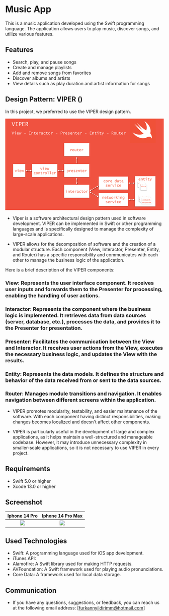 # Music App

This is a music application developed using the Swift programming language. The application allows users to play music, discover songs, and utilize various features.

## Features

- Search, play, and pause songs
- Create and manage playlists
- Add and remove songs from favorites
- Discover albums and artists
- View details such as play duration and artist information for songs

## Design Pattern: VIPER ()

In this project, we preferred to use the VIPER design pattern.

![1](Image/1.png)

- Viper is a software architectural design pattern used in software development. VIPER can be implemented in Swift or other programming languages and is specifically designed to manage the complexity of large-scale applications.

- VIPER allows for the decomposition of software and the creation of a modular structure. Each component (View, Interactor, Presenter, Entity, and Router) has a specific responsibility and communicates with each other to manage the business logic of the application.

Here is a brief description of the VIPER components:

### **View**: Represents the user interface component. It receives user inputs and forwards them to the Presenter for processing, enabling the handling of user actions.
### **Interactor**: Represents the component where the business logic is implemented. It retrieves data from data sources (server, database, etc.), processes the data, and provides it to the Presenter for presentation.
### **Presenter**: Facilitates the communication between the View and Interactor. It receives user actions from the View, executes the necessary business logic, and updates the View with the results.
### **Entity**: Represents the data models. It defines the structure and behavior of the data received from or sent to the data sources.
### **Router**: Manages module transitions and navigation. It enables navigation between different screens within the application.
- VIPER promotes modularity, testability, and easier maintenance of the software. With each component having distinct responsibilities, making changes becomes localized and doesn't affect other components.

- VIPER is particularly useful in the development of large and complex applications, as it helps maintain a well-structured and manageable codebase. However, it may introduce unnecessary complexity in smaller-scale applications, so it is not necessary to use VIPER in every project.

## Requirements

- Swift 5.0 or higher
- Xcode 13.0 or higher

## Screenshot

Iphone 14 Pro            | Iphone 14 Pro Max          
:-------------------------:|:-------------------------:
![](https://github.com/furkannyildirimm/FurkanYildirim_HW4/blob/main/GIFs/1.gif)  |  ![](https://github.com/furkannyildirimm/FurkanYildirim_HW4/blob/main/GIFs/2.gif) 

## Used Technologies

- Swift: A programming language used for iOS app development.
- iTunes API: 
- Alamofire: A Swift library used for making HTTP requests.
- AVFoundation: A Swift framework used for playing audio pronunciations.
- Core Data: A framework used for local data storage.



## Communication
- If you have any questions, suggestions, or feedback, you can reach us at the following email address: [furkannyildirimm@hotmail.com]

